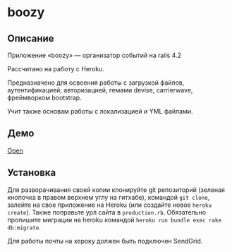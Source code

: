 # boozy
## Описание
Приложение «boozy» — организатор событий на rails 4.2

Рассчитано на работу с Heroku.

Предназначено для освоения работы с загрузкой файлов, аутентификацией,
авторизацией, гемами devise, carrierwave, фреймворком bootstrap.

Учит также основам работы с локализацией и YML файлами.
## Демо
[Open](https://boozy.herokuapp.com/)
## Установка
Для разворачивания своей копии клонируйте git репозиторий (зеленая кнопочка в правом верхнем углу на гитхабе), командой `git clone`, залейте на свое приложение на Heroku (или создайте новое `heroku create`). Также поправьте урл сайта в `production.rb`. Обязательно пропишите миграции на heroku командой `heroku run bundle exec rake db:migrate`.

Для работы почты на хероку должен быть подключен SendGrid.



